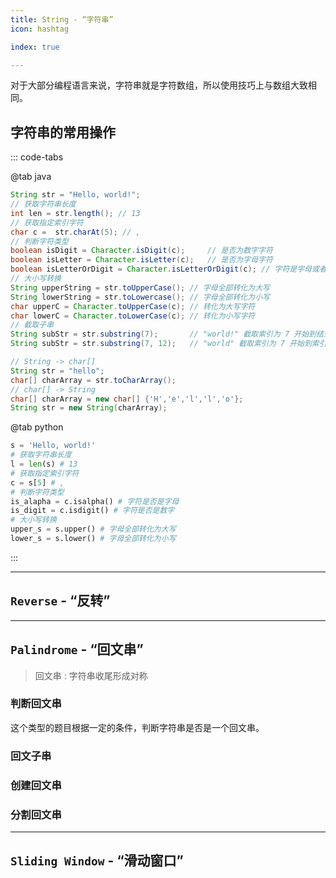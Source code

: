 ```yaml
---
title: String - “字符串”
icon: hashtag

index: true

---
```


  对于大部分编程语言来说，字符串就是字符数组，所以使用技巧上与数组大致相同。

<!-- more -->

## 字符串的常用操作

::: code-tabs

@tab java
```java
String str = "Hello, world!";
// 获取字符串长度
int len = str.length(); // 13
// 获取指定索引字符
char c =  str.charAt(5); // ,
// 判断字符类型
boolean isDigit = Character.isDigit(c);     // 是否为数字字符
boolean isLetter = Character.isLetter(c);   // 是否为字母字符
boolean isLetterOrDigit = Character.isLetterOrDigit(c); // 字符是字母或者数字
// 大小写转换
String upperString = str.toUpperCase(); // 字母全部转化为大写
String lowerString = str.toLowercase(); // 字母全部转化为小写
char upperC = Character.toUpperCase(c); // 转化为大写字符
char lowerC = Character.toLowerCase(c); // 转化为小写字符
// 截取子串
String subStr = str.substring(7);       // "world!" 截取索引为 7 开始到结束
String subStr = str.substring(7, 12);   // "world" 截取索引为 7 开始到索引 12 (不包括)结束

// String -> char[]
String str = "hello";
char[] charArray = str.toCharArray();
// char[] -> String
char[] charArray = new char[] {'H','e','l','l','o'};
String str = new String(charArray);
```

@tab python
```py
s = 'Hello, world!'
# 获取字符串长度
l = len(s) # 13
# 获取指定索引字符
c = s[5] # ,
# 判断字符类型
is_alapha = c.isalpha() # 字符是否是字母
is_digit = c.isdigit() # 字符是否是数字
# 大小写转换
upper_s = s.upper() # 字母全部转化为大写
lower_s = s.lower() # 字母全部转化为小写
```

:::

------

## `Reverse` - “反转”

<!-- 反转字符串 -->
<!-- @include: @leetcode/problems/0x0300.md#0344 -->

<!-- 反转字符串中的元音字母 -->
<!-- @include: @leetcode/problems/0x0300.md#0345 -->

<!-- 反转字符串 II -->
<!-- @include: @leetcode/problems/0x0500.md#0541 -->

<!-- 反转字符串中的单词 III -->
<!-- @include: @leetcode/problems/0x0500.md#0577 -->

------

## `Palindrome` - “回文串”

> 回文串 : 字符串收尾形成对称

### 判断回文串

  这个类型的题目根据一定的条件，判断字符串是否是一个回文串。
  
<!--  -->
<!-- @include: @leetcode/problems/0x0100.md#0125 -->

<!--  -->
<!-- @include: @leetcode/problems/0x0600.md#0680 -->

<!--  -->
<!-- @include: @leetcode/problems/0x1600.md#1616 -->

<!--  -->
<!-- @include: @leetcode/problems/0x0000.md#0005 -->

### 回文子串

<!-- 最长回文子串 -->
<!-- @include: @leetcode/problems/0x0000.md#0005 -->

### 创建回文串

<!-- 最短回文串 -->
<!-- @include: @leetcode/problems/0x0200.md#0214 -->

### 分割回文串

------

## `Sliding Window` - “滑动窗口”

<!-- 最小覆盖子串 -->
<!-- @include: @leetcode/problems/0x0000.md#0076 -->

<!-- 字符串的排列 -->
<!-- @include: @leetcode/problems/0x0500.md#0567 -->
